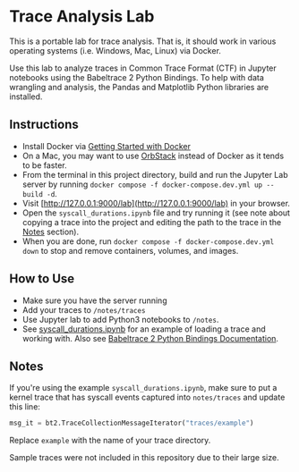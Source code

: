 # Trace Analysis Lab

This is a portable lab for trace analysis. That is, it should work in various operating systems (i.e. Windows, Mac, Linux) via Docker.

Use this lab to analyze traces in Common Trace Format (CTF) in Jupyter notebooks using the Babeltrace 2 Python Bindings. To help with data wrangling and analysis, the Pandas and Matplotlib Python libraries are installed.

## Instructions

- Install Docker via [Getting Started with Docker](https://www.docker.com/get-started/)
- On a Mac, you may want to use [OrbStack](https://orbstack.dev) instead of Docker as it tends to be faster.
- From the terminal in this project directory, build and run the Jupyter Lab server by running `docker compose -f docker-compose.dev.yml up --build -d`.
- Visit [http://127.0.0.1:9000/lab](http://127.0.0.1:9000/lab) in your browser.
- Open the `syscall_durations.ipynb` file and try running it (see note about copying a trace into the project and editing the path to the trace in the [Notes](#notes) section).
- When you are done, run `docker compose -f docker-compose.dev.yml down` to stop and remove containers, volumes, and images.

## How to Use

- Make sure you have the server running
- Add your traces to `/notes/traces`
- Use Jupyter lab to add Python3 notebooks to `/notes`.
- See [syscall_durations.ipynb](http://127.0.0.1:9000/lab/tree/syscall_durations.ipynb) for an example of loading a trace and working with. Also see [Babeltrace 2 Python Bindings Documentation](https://babeltrace.org/docs/v2.0/python/bt2/).

## Notes

If you're using the example `syscall_durations.ipynb`, make sure to put a kernel trace that has syscall events captured into `notes/traces` and update this line:

```python
msg_it = bt2.TraceCollectionMessageIterator("traces/example")
```

Replace `example` with the name of your trace directory.

Sample traces were not included in this repository due to their large size.
